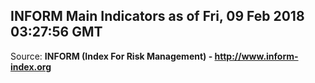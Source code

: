 ## INFORM Main Indicators as of Fri, 09 Feb 2018 03:27:56 GMT

Source: **INFORM (Index For Risk Management) - http://www.inform-index.org**